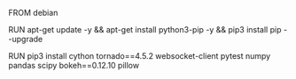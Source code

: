 FROM debian

RUN apt-get update -y && apt-get install python3-pip -y && pip3 install pip --upgrade

RUN pip3 install cython tornado==4.5.2 websocket-client pytest numpy pandas scipy bokeh==0.12.10 pillow
